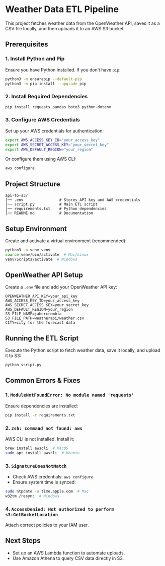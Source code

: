 # Weather Data ETL Pipeline

This project fetches weather data from the OpenWeather API, saves it as a CSV file locally, and then uploads it to an AWS S3 bucket.

## Prerequisites

### 1. Install Python and Pip
Ensure you have Python installed. If you don’t have `pip`:
```sh
python3 -m ensurepip --default-pip
python3 -m pip install --upgrade pip
```

### 2. Install Required Dependencies
```sh
pip install requests pandas boto3 python-dotenv
```

### 3. Configure AWS Credentials
Set up your AWS credentials for authentication:
```sh
export AWS_ACCESS_KEY_ID="your_access_key"
export AWS_SECRET_ACCESS_KEY="your_secret_key"
export AWS_DEFAULT_REGION="your_region"
```
Or configure them using AWS CLI:
```sh
aws configure
```

## Project Structure
```
api-to-s3/
│── .env                # Stores API key and AWS credentials
│── script.py           # Main ETL script
│── requirements.txt    # Python dependencies
│── README.md           # Documentation
```

## Setup Environment
Create and activate a virtual environment (recommended):
```sh
python3 -m venv venv
source venv/bin/activate  # Mac/Linux
venv\Scripts\activate  # Windows
```

## OpenWeather API Setup
Create a `.env` file and add your OpenWeather API key:
```
OPENWEATHER_API_KEY=your_api_key
AWS_ACCESS_KEY_ID=your_access_key
AWS_SECRET_ACCESS_KEY=your_secret_key
AWS_DEFAULT_REGION=your_region
S3_FILE_NAME=jabercrombia
S3_FILE_PATH=weatherapi/weather.csv
CITY=city for the forecast data
```

## Running the ETL Script
Execute the Python script to fetch weather data, save it locally, and upload it to S3:
```sh
python script.py
```

## Common Errors & Fixes

### 1. `ModuleNotFoundError: No module named 'requests'`
Ensure dependencies are installed:
```sh
pip install -r requirements.txt
```

### 2. `zsh: command not found: aws`
AWS CLI is not installed. Install it:
```sh
brew install awscli  # MacOS
sudo apt install awscli  # Ubuntu
```

### 3. `SignatureDoesNotMatch`
- Check AWS credentials: `aws configure`
- Ensure system time is synced:
```sh
sudo ntpdate -u time.apple.com  # Mac
w32tm /resync  # Windows
```

### 4. `AccessDenied: Not authorized to perform s3:GetBucketLocation`
Attach correct policies to your IAM user.

## Next Steps
- Set up an AWS Lambda function to automate uploads.
- Use Amazon Athena to query CSV data directly in S3.
